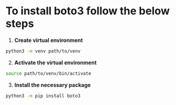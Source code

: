 # To install boto3 follow the below steps

1. **Create virtual environment**
    
```bash
python3 -m venv path/to/venv
```

2. **Activate the virtual environment**

```bash
source path/to/venv/bin/activate
```

3. **Install the necessary package**

```bash
python3 -m pip install boto3
```